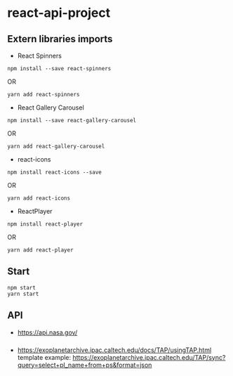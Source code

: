 # react-api-project

## Extern libraries imports

- React Spinners

```
npm install --save react-spinners
```

OR

```
yarn add react-spinners
```

- React Gallery Carousel

```
npm install --save react-gallery-carousel
```

OR

```
yarn add react-gallery-carousel
```

- react-icons

```
npm install react-icons --save
```

OR

```
yarn add react-icons
```

- ReactPlayer

```
npm install react-player
```

OR

```
yarn add react-player
```

## Start

```
npm start
yarn start
```

## API

- https://api.nasa.gov/

###

- https://exoplanetarchive.ipac.caltech.edu/docs/TAP/usingTAP.html
  template example:
  https://exoplanetarchive.ipac.caltech.edu/TAP/sync?query=select+pl_name+from+ps&format=json

```

```
